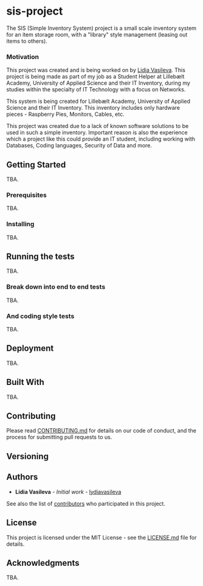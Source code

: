 # sis-project
The SIS (Simple Inventory System) project is a small scale inventory system for an item storage room, with a "library" style management (leasing out items to others).
### Motivation
This project was created and is being worked on by [Lidia Vasileva](https://github.com/lydiavasileva).
This project is being made as part of my job as a Student Helper at Lillebælt Academy, University of Applied Science and their IT Inventory, during my studies within the specialty of IT Technology with a focus on Networks.

This system is being created for Lillebælt Academy, University of Applied Science and their IT Inventory. This inventory includes only hardware pieces - Raspberry Pies, Monitors, Cables, etc. 

This project was created due to a lack of known software solutions to be used in such a simple inventory.
Important reason is also the experience which a project like this could provide an IT student, including working with Databases, Coding languages, Security of Data and more. 
## Getting Started

TBA.

### Prerequisites

TBA.

### Installing

TBA.

## Running the tests

TBA.

### Break down into end to end tests

TBA.

### And coding style tests

TBA.

## Deployment

TBA.

## Built With

TBA.

## Contributing

Please read [CONTRIBUTING.md](https://gist.github.com/PurpleBooth/b24679402957c63ec426) for details on our code of conduct, and the process for submitting pull requests to us.

## Versioning


## Authors

* **Lidia Vasileva** - *Initial work* - [lydiavasileva](https://github.com/lydiavasileva)

See also the list of [contributors](https://github.com/your/project/contributors) who participated in this project.

## License

This project is licensed under the MIT License - see the [LICENSE.md](LICENSE.md) file for details.

## Acknowledgments

TBA.


